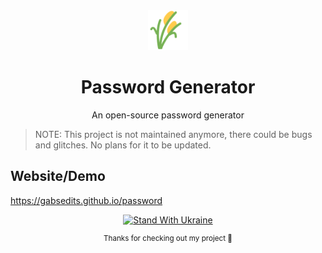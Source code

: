<div align="center">
  <img src="https://raw.githubusercontent.com/twitter/twemoji/d94f4cf793e6d5ca592aa00f58a88f6a4229ad43/assets/svg/1f33e.svg" width="64">
  <h1 align="center">Password Generator</h1>
  <p align="center">An open-source password generator</p>
</div>

> NOTE: This project is not maintained anymore, there could be bugs and glitches. No plans for it to be updated.
## Website/Demo
https://gabsedits.github.io/password

<div align="center">

[![Stand With Ukraine](https://raw.githubusercontent.com/vshymanskyy/StandWithUkraine/main/badges/StandWithUkraineFlat.svg)](https://stand-with-ukraine.pp.ua)

  <sup> Thanks for checking out my project 👋</sup>
</div>

